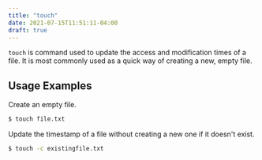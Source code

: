 ```yaml
---
title: "touch"
date: 2021-07-15T11:51:11-04:00
draft: true
---
```


`touch` is command used to update the access and modification times of a file.
It is most commonly used as a quick way of creating a new, empty file.

## Usage Examples

Create an empty file.

```bash
$ touch file.txt
```

Update the timestamp of a file without creating a new one if it doesn't exist.

```bash
$ touch -c existingfile.txt
```
